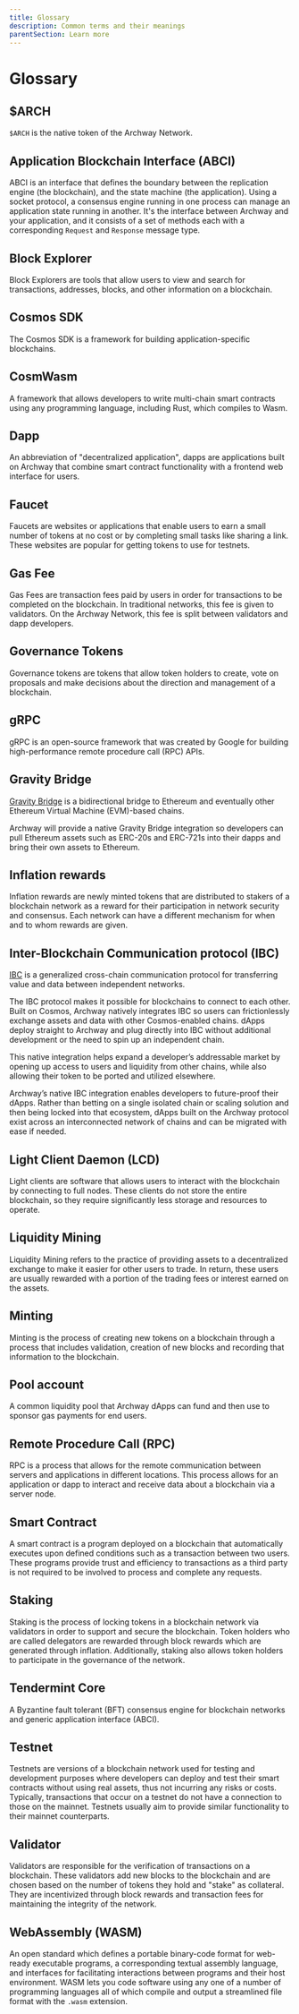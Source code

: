 ```yaml
---
title: Glossary
description: Common terms and their meanings
parentSection: Learn more
---
```


# Glossary

<!-- A -->

## $ARCH

`$ARCH` is the native token of the Archway Network.

## Application Blockchain Interface (ABCI)

ABCI is an interface that defines the boundary between the replication engine (the blockchain), and the state machine (the application). Using a socket protocol, a consensus engine running in one process can manage an application state running in another. It's the interface between Archway and your application, and it consists of a set of methods each with a corresponding `Request` and `Response` message type.

<!-- B -->

## Block Explorer

Block Explorers are tools that allow users to view and search for transactions, addresses, blocks, and other information on a blockchain.

<!-- C -->

## Cosmos SDK

The Cosmos SDK is a framework for building application-specific blockchains.

## CosmWasm

A framework that allows developers to write multi-chain smart contracts using any programming language, including Rust, which compiles to Wasm.

<!-- D -->

## Dapp

An abbreviation of "decentralized application", dapps are applications built on Archway that combine smart contract functionality with a frontend web interface for users.

<!-- E -->
<!-- F -->

## Faucet

Faucets are websites or applications that enable users to earn a small number of tokens at no cost or by completing small tasks like sharing a link. These websites are popular for getting tokens to use for testnets.

<!-- G -->

## Gas Fee

Gas Fees are transaction fees paid by users in order for transactions to be completed on the blockchain. In traditional networks, this fee is given to validators. On the Archway Network, this fee is split between validators and dapp developers.

## Governance Tokens

Governance tokens are tokens that allow token holders to create, vote on proposals and make decisions about the direction and management of a blockchain.

## gRPC

gRPC is an open-source framework that was created by Google for building high-performance remote procedure call (RPC) APIs.

## Gravity Bridge

[Gravity Bridge](https://github.com/cosmos/gravity-bridge) is a bidirectional bridge to Ethereum and eventually other Ethereum Virtual Machine (EVM)-based chains.

Archway will provide a native Gravity Bridge integration so developers can pull Ethereum assets such as ERC-20s and ERC-721s into their dapps and bring their own assets to Ethereum.

<!-- H -->

<!-- I -->

## Inflation rewards

Inflation rewards are newly minted tokens that are distributed to stakers of a blockchain network as a reward for their participation in network security and consensus. Each network can have a different mechanism for when and to whom rewards are given.

## Inter-Blockchain Communication protocol (IBC)

[IBC](https://docs.cosmos.network/master/ibc/overview.html) is a generalized cross-chain communication protocol for transferring value and data between independent networks.

The IBC protocol makes it possible for blockchains to connect to each other. Built on Cosmos, Archway natively integrates IBC so users can frictionlessly exchange assets and data with other Cosmos-enabled chains. dApps deploy straight to Archway and plug directly into IBC without additional development or the need to spin up an independent chain.

This native integration helps expand a developer’s addressable market by opening up access to users and liquidity from other chains, while also allowing their token to be ported and utilized elsewhere.

Archway’s native IBC integration enables developers to future-proof their dApps. Rather than betting on a single isolated chain or scaling solution and then being locked into that ecosystem, dApps built on the Archway protocol exist across an interconnected network of chains and can be migrated with ease if needed.

<!-- J -->
<!-- K -->
<!-- L -->

## Light Client Daemon (LCD)

Light clients are software that allows users to interact with the blockchain by connecting to full nodes. These clients do not store the entire blockchain, so they require significantly less storage and resources to operate.

## Liquidity Mining

Liquidity Mining refers to the practice of providing assets to a decentralized exchange to make it easier for other users to trade. In return, these users are usually rewarded with a portion of the trading fees or interest earned on the assets.

<!-- M -->

## Minting

Minting is the process of creating new tokens on a blockchain through a process that includes validation, creation of new blocks and recording that information to the blockchain.

<!-- N -->
<!-- O -->

<!-- P -->

## Pool account

A common liquidity pool that Archway dApps can fund and then use to sponsor gas payments for end users.

<!-- Q -->
<!-- R -->

## Remote Procedure Call (RPC)

RPC is a process that allows for the remote communication between servers and applications in different locations. This process allows for an application or dapp to interact and receive data about a blockchain via a server node.

<!-- S -->

## Smart Contract

A smart contract is a program deployed on a blockchain that automatically executes upon defined conditions such as a transaction between two users. These programs provide trust and efficiency to transactions as a third party is not required to be involved to process and complete any requests.

## Staking

Staking is the process of locking tokens in a blockchain network via validators in order to support and secure the blockchain. Token holders who are called delegators are rewarded through block rewards which are generated through inflation. Additionally, staking also allows token holders to participate in the governance of the network.

<!-- T -->

## Tendermint Core

A Byzantine fault tolerant (BFT) consensus engine for blockchain networks and generic application interface (ABCI).

## Testnet

Testnets are versions of a blockchain network used for testing and development purposes where developers can deploy and test their smart contracts without using real assets, thus not incurring any risks or costs. Typically, transactions that occur on a testnet do not have a connection to those on the mainnet. Testnets usually aim to provide similar functionality to their mainnet counterparts.

<!-- U -->
<!-- V -->

## Validator

Validators are responsible for the verification of transactions on a blockchain. These validators add new blocks to the blockchain and are chosen based on the number of tokens they hold and "stake" as collateral. They are incentivized through block rewards and transaction fees for maintaining the integrity of the network.

<!-- W -->

## WebAssembly (WASM)

An open standard which defines a portable binary-code format for web-ready executable programs, a corresponding textual assembly language, and interfaces for facilitating interactions between programs and their host environment. WASM lets you code software using any one of a number of programming languages all of which compile and output a streamlined file format with the `.wasm` extension.

<!-- X -->
<!-- Y -->
